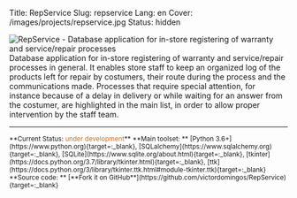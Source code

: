 Title: RepService
Slug: repservice
Lang: en
Cover: /images/projects/repservice.jpg
Status: hidden


![RepService - Database application for in-store registering of warranty and service/repair processes]({filename}/images/projects/repservice.jpg)
Database application for in-store registering of warranty and service/repair processes in general. It enables store staff to keep an organized log of the products left for repair by costumers, their route during the process and the communications made. Processes that require special attention, for instance because of a delay in delivery or while waiting for an answer from the costumer, are highlighted in the main list, in order to allow proper intervention by the staff team.  

<hr>

<small>
**Current Status: <span style="color:chocolate">under development</span>**  
**Main toolset: ** [Python 3.6+](https://www.python.org){target=:_blank}, [SQLalchemy](https://www.sqlalchemy.org){target=:_blank}, [SQLite](https://www.sqlite.org/about.html){target=:_blank}, [tkinter](https://docs.python.org/3.7/library/tkinter.html){target=:_blank}, [ttk](https://docs.python.org/3/library/tkinter.ttk.html#module-tkinter.ttk){target=:_blank}  
**Source code: ** [**Fork it on GitHub**](https://github.com/victordomingos/RepService){target=:_blank}
</small>
